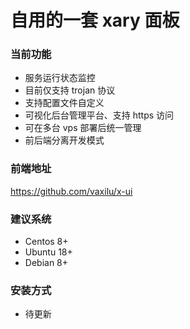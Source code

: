 # 自用的一套 xary 面板

### 当前功能

-   服务运行状态监控
-   目前仅支持 trojan 协议
-   支持配置文件自定义
-   可视化后台管理平台、支持 https 访问
-   可在多台 vps 部署后统一管理
-   前后端分离开发模式

### 前端地址

https://github.com/vaxilu/x-ui

### 建议系统

-   Centos 8+
-   Ubuntu 18+
-   Debian 8+

### 安装方式

-   待更新
